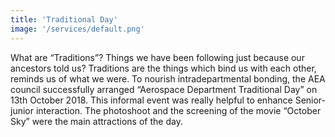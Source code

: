 ```yaml
---
title: 'Traditional Day'
image: '/services/default.png'
---
```

What are “Traditions”? Things we have been following just because our ancestors told us? Traditions are the things which bind us with each other, reminds us of what we were. To nourish  intradepartmental bonding, the AEA council successfully arranged  “Aerospace Department Traditional Day” on 13th October 2018. This informal event was really helpful to enhance Senior-junior interaction. The photoshoot and the screening of the movie “October Sky” were the main attractions of the day.
